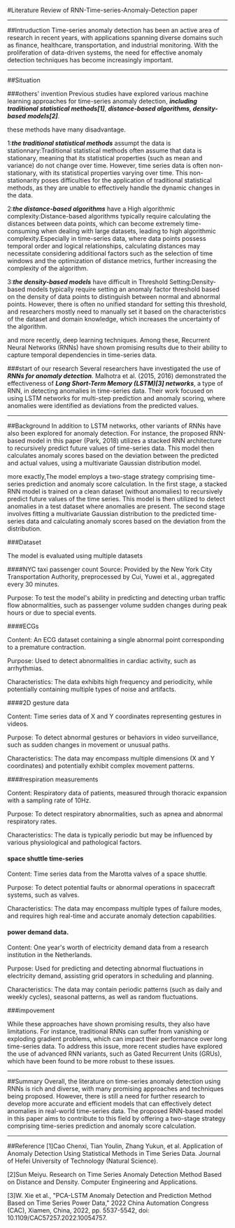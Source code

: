 #Literature Review of RNN-Time-series-Anomaly-Detection paper

---
##Intruduction
Time-series anomaly detection has been an active area of research in recent years, with applications spanning diverse domains such as finance, healthcare, transportation, and industrial monitoring. With the proliferation of data-driven systems, the need for effective anomaly detection techniques has become increasingly important.

---
##Situation

###others' invention
Previous studies have explored various machine learning approaches for time-series anomaly detection, ___including traditional statistical methods[1]___, ___distance-based algorithms, density-based models[2]___.

these methods have many disadvantage.

1:___the traditional statistical methods___ assumpt the data is stationnary:Traditional statistical methods often assume that data is stationary, meaning that its statistical properties (such as mean and variance) do not change over time. However, time series data is often non-stationary, with its statistical properties varying over time. This non-stationarity poses difficulties for the application of traditional statistical methods, as they are unable to effectively handle the dynamic changes in the data.

2:___the distance-based algorithms___ have a High algorithmic complexity:Distance-based algorithms typically require calculating the distances between data points, which can become extremely time-consuming when dealing with large datasets, leading to high algorithmic complexity.Especially in time-series data, where data points possess temporal order and logical relationships, calculating distances may necessitate considering additional factors such as the selection of time windows and the optimization of distance metrics, further increasing the complexity of the algorithm.

3:___the density-based models___ have difficult in Threshold Setting:Density-based models typically require setting an anomaly factor threshold based on the density of data points to distinguish between normal and abnormal points.
However, there is often no unified standard for setting this threshold, and researchers mostly need to manually set it based on the characteristics of the dataset and domain knowledge, which increases the uncertainty of the algorithm.

and more recently, deep learning techniques. Among these, Recurrent Neural Networks (RNNs) have shown promising results due to their ability to capture temporal dependencies in time-series data.


###start of our research
Several researchers have investigated the use of ___RNNs for anomaly detection___. Malhotra et al. (2015, 2016) demonstrated the effectiveness of ___Long Short-Term Memory (LSTM)[3] networks___, a type of RNN, in detecting anomalies in time-series data. Their work focused on using LSTM networks for multi-step prediction and anomaly scoring, where anomalies were identified as deviations from the predicted values.

---
##Background
In addition to LSTM networks, other variants of RNNs have also been explored for anomaly detection. For instance, the proposed RNN-based model in this paper (Park, 2018) utilizes a stacked RNN architecture to recursively predict future values of time-series data. This model then calculates anomaly scores based on the deviation between the predicted and actual values, using a multivariate Gaussian distribution model.

more exactly,The model employs a two-stage strategy comprising time-series prediction and anomaly score calculation. In the first stage, a stacked RNN model is trained on a clean dataset (without anomalies) to recursively predict future values of the time series. This model is then utilized to detect anomalies in a test dataset where anomalies are present. The second stage involves fitting a multivariate Gaussian distribution to the predicted time-series data and calculating anomaly scores based on the deviation from the distribution.


###Dataset

The model is evaluated using multiple datasets

####NYC taxi passenger count
Source: Provided by the New York City Transportation Authority, preprocessed by Cui, Yuwei et al., aggregated every 30 minutes.

Purpose: To test the model's ability in predicting and detecting urban traffic flow abnormalities, such as passenger volume sudden changes during peak hours or due to special events.

####ECGs 

Content: An ECG dataset containing a single abnormal point corresponding to a premature contraction.

Purpose: Used to detect abnormalities in cardiac activity, such as arrhythmias.

Characteristics: The data exhibits high frequency and periodicity, while potentially containing multiple types of noise and artifacts.

####2D gesture data

Content: Time series data of X and Y coordinates representing gestures in videos.

Purpose: To detect abnormal gestures or behaviors in video surveillance, such as sudden changes in movement or unusual paths.

Characteristics: The data may encompass multiple dimensions (X and Y coordinates) and potentially exhibit complex movement patterns.

####respiration measurements

Content: Respiratory data of patients, measured through thoracic expansion with a sampling rate of 10Hz.

Purpose: To detect respiratory abnormalities, such as apnea and abnormal respiratory rates.

Characteristics: The data is typically periodic but may be influenced by various physiological and pathological factors.

#### space shuttle time-series

Content: Time series data from the Marotta valves of a space shuttle.

Purpose: To detect potential faults or abnormal operations in spacecraft systems, such as valves.

Characteristics: The data may encompass multiple types of failure modes, and requires high real-time and accurate anomaly detection capabilities.

#### power demand data. 

Content: One year's worth of electricity demand data from a research institution in the Netherlands.

Purpose: Used for predicting and detecting abnormal fluctuations in electricity demand, assisting grid operators in scheduling and planning.

Characteristics: The data may contain periodic patterns (such as daily and weekly cycles), seasonal patterns, as well as random fluctuations.


###impovement

While these approaches have shown promising results, they also have limitations. For instance, traditional RNNs can suffer from vanishing or exploding gradient problems, which can impact their performance over long time-series data. To address this issue, more recent studies have explored the use of advanced RNN variants, such as Gated Recurrent Units (GRUs), which have been found to be more robust to these issues.

---
##Summary
Overall, the literature on time-series anomaly detection using RNNs is rich and diverse, with many promising approaches and techniques being proposed. However, there is still a need for further research to develop more accurate and efficient models that can effectively detect anomalies in real-world time-series data. The proposed RNN-based model in this paper aims to contribute to this field by offering a two-stage strategy comprising time-series prediction and anomaly score calculation.

---
##Reference
[1]Cao Chenxi, Tian Youlin, Zhang Yukun, et al. Application of Anomaly Detection Using Statistical Methods in Time Series Data. Journal of Hefei University of Technology (Natural Science).

[2]Sun Meiyu. Research on Time Series Anomaly Detection Method Based on Distance and Density. Computer Engineering and Applications.

[3]W. Xie et al., "PCA-LSTM Anomaly Detection and Prediction Method Based on Time Series Power Data," 2022 China Automation Congress (CAC), Xiamen, China, 2022, pp. 5537-5542, doi: 10.1109/CAC57257.2022.10054757.

